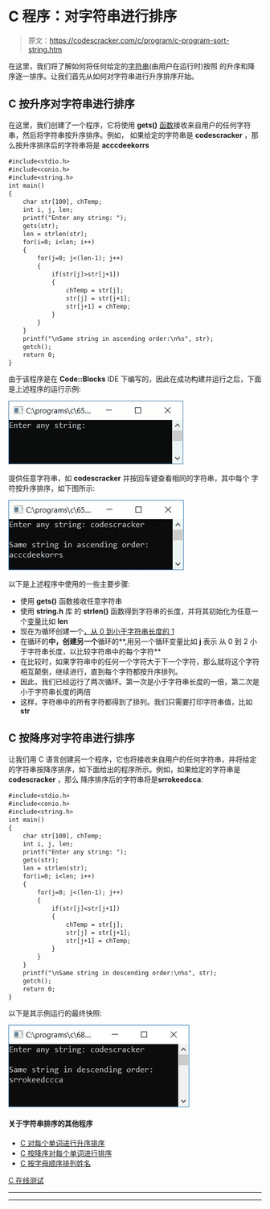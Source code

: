# C 程序：对字符串进行排序

> 原文：<https://codescracker.com/c/program/c-program-sort-string.htm>

在这里，我们将了解如何将任何给定的[字符串](/c/c-strings.htm)(由用户在运行时)按照 的升序和降序逐一排序。让我们首先从如何对字符串进行升序排序开始。

## C 按升序对字符串进行排序

在这里，我们创建了一个程序，它将使用 **gets()** [函数](/c/c-functions.htm)接收来自用户的任何字符串，然后将字符串按升序排序。例如， 如果给定的字符串是 **codescracker** ，那么按升序排序后的字符串将是 **acccdeekorrs**

```
#include<stdio.h>
#include<conio.h>
#include<string.h>
int main()
{
    char str[100], chTemp;
    int i, j, len;
    printf("Enter any string: ");
    gets(str);
    len = strlen(str);
    for(i=0; i<len; i++)
    {
        for(j=0; j<(len-1); j++)
        {
            if(str[j]>str[j+1])
            {
                chTemp = str[j];
                str[j] = str[j+1];
                str[j+1] = chTemp;
            }
        }
    }
    printf("\nSame string in ascending order:\n%s", str);
    getch();
    return 0;
}
```

由于该程序是在 **Code::Blocks** IDE 下编写的，因此在成功构建并运行之后，下面是上述程序的运行示例:

![c sort string ascending order](img/acf0558bb725f211ee74ef414d65999d.png)

提供任意字符串，如 **codescracker** 并按回车键查看相同的字符串，其中每个 字符按升序排序，如下图所示:

![c program sort string in ascending order](img/5fd88b372e756ac39f5f3e5d25633584.png)

以下是上述程序中使用的一些主要步骤:

*   使用 **gets()** 函数接收任意字符串
*   使用 **string.h** 库 的 **strlen()** 函数得到字符串的长度，并将其初始化为任意一个[变量](/c/c-variables.htm)比如 **len**
*   现在为循环创建一个[，从 0 到小于字符串长度的 1](/c/c-for-loop.htm)
*   在循环的**中，创建另一个**循环的**,用另一个循环变量比如 **j** 表示 从 0 到 2 小于字符串长度，以比较字符串中的每个字符**
*   在比较时，如果字符串中的任何一个字符大于下一个字符，那么就将这个字符相互颠倒，继续进行，直到每个字符都按升序排列。
*   因此，我们已经运行了两次循环。第一次是小于字符串长度的一倍，第二次是小于字符串长度的两倍
*   这样，字符串中的所有字符都得到了排列。我们只需要打印字符串值，比如 **str**

## C 按降序对字符串进行排序

让我们用 C 语言创建另一个程序，它也将接收来自用户的任何字符串，并将给定的字符串按降序排序，如下面给出的程序所示。例如，如果给定的字符串是 **codescracker** ，那么 降序排序后的字符串将是**srrokeedcca**:

```
#include<stdio.h>
#include<conio.h>
#include<string.h>
int main()
{
    char str[100], chTemp;
    int i, j, len;
    printf("Enter any string: ");
    gets(str);
    len = strlen(str);
    for(i=0; i<len; i++)
    {
        for(j=0; j<(len-1); j++)
        {
            if(str[j]<str[j+1])
            {
                chTemp = str[j];
                str[j] = str[j+1];
                str[j+1] = chTemp;
            }
        }
    }
    printf("\nSame string in descending order:\n%s", str);
    getch();
    return 0;
}
```

以下是其示例运行的最终快照:

![sort string in descending order c](img/e6321b25a1898afcce48e22328a29f5b.png)

#### 关于字符串排序的其他程序

*   [C 对每个单词进行升序排序](/c/program/c-program-sort-each-word-ascending.htm)
*   [C 按降序对每个单词进行排序](/c/program/c-program-sort-each-word-descending.htm)
*   [C 按字母顺序排列姓名](/c/program/c-program-sort-strings-alphabetical-order.htm)

[C 在线测试](/exam/showtest.php?subid=2)

* * *

* * *